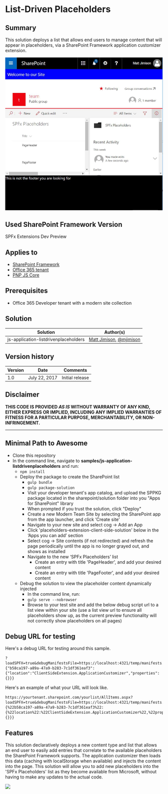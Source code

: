 # List-Driven Placeholders

## Summary
This solution deploys a list that allows end users to manage content that will appear in placeholders, via a SharePoint Framework application customizer extension.

<img src='./assets/placeholders.jpg' alt='Working Sample' />

## Used SharePoint Framework Version 
SPFx Extensions Dev Preview

## Applies to

* [SharePoint Framework](https://dev.office.com/sharepoint)
* [Office 365 tenant](https://dev.office.com/sharepoint/docs/spfx/set-up-your-development-environment)
* [PNP JS Core](https://github.com/SharePoint/PnP-JS-Core)

## Prerequisites
 
* Office 365 Developer tenant with a modern site collection

## Solution

Solution|Author(s)
--------|---------
js-application-listdrivenplaceholders | [Matt Jimison](https://mattjimison.com/), [@mjimison](https://twitter.com/mjimison)

## Version history

Version|Date|Comments
-------|----|--------
1.0|July 22, 2017|Initial release

## Disclaimer
**THIS CODE IS PROVIDED *AS IS* WITHOUT WARRANTY OF ANY KIND, EITHER EXPRESS OR IMPLIED, INCLUDING ANY IMPLIED WARRANTIES OF FITNESS FOR A PARTICULAR PURPOSE, MERCHANTABILITY, OR NON-INFRINGEMENT.**

---

## Minimal Path to Awesome

- Clone this repository
- In the command line, navigate to **samples/js-application-listdrivenplaceholders** and run:
  - `npm install`
  - Deploy the package to create the SharePoint list
    - `gulp bundle`
    - `gulp package-solution`
    - Visit your developer tenant's app catalog, and upload the SPPKG package located in the sharepoint/solution folder into you "Apps for SharePoint" library
    - When prompted if you trust the solution, click "Deploy"
    - Create a new Modern Team Site by selecting the SharePoint app from the app launcher, and click ‘Create site’
    - Navigate to your new site and select cog -> Add an App
    - Click 'placeholders-extension-client-side-solution' below in the ‘Apps you can add’ section
    - Select cog -> Site contents (if not redirected) and refresh the page periodically until the app is no longer grayed out, and shows as installed
    - Navigate to the new ‘SPFx Placeholders’ list
      - Create an entry with title 'PageHeader', and add your desired content
      - Create an entry with title 'PageFooter', and add your desired content
  - Debug the solution to view the placeholder content dynamically injected
    - In the command line, run:
    - `gulp serve --nobrowser`
    - Browse to your test site and add the below debug script url to a list view within your site (use a list view url to ensure all placeholders show up, as the current preview functionality will not correctly show placeholders on all pages)

## Debug URL for testing
Here's a debug URL for testing around this sample.

```
?loadSPFX=true&debugManifestsFile=https://localhost:4321/temp/manifests.js&customActions={"b58ca197-a89a-47a9-b283-7c1df361eaf3":{"location":"ClientSideExtension.ApplicationCustomizer","properties":{}}}
```

Here's an example of what your URL will look like.

```
https://yourtenant.sharepoint.com/yourlist/AllItems.aspx?loadSPFX=true&debugManifestsFile=https://localhost:4321/temp/manifests.js&customActions={%22b58ca197-a89a-47a9-b283-7c1df361eaf3%22:{%22location%22:%22ClientSideExtension.ApplicationCustomizer%22,%22properties%22:{}}}
```

## Features
This solution declaratively deploys a new content type and list that allows an end user to easily add entries that correlate to the available placeholders the SharePoint Framework supports. The application customizer then loads this data (caching with localStorage when available) and injects the content into the page. This solution will allow you to add new placeholders into the 'SPFx Placeholders' list as they become available from Microsoft, without having to make any updates to the actual code.

<img src="https://telemetry.sharepointpnp.com/sp-dev-fx-extensions/samples/js-application-listdrivenplaceholders" />